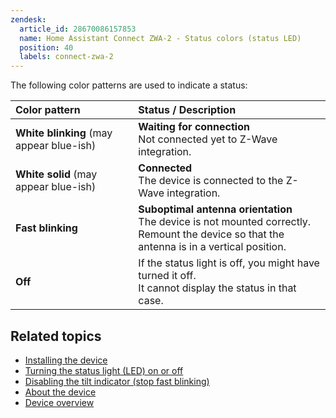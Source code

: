 ```yaml
---
zendesk:
  article_id: 28670086157853
  name: Home Assistant Connect ZWA-2 - Status colors (status LED)
  position: 40
  labels: connect-zwa-2
---
```


The following color patterns are used to indicate a status:


| Color pattern  <br>                      | Status / Description <br>                                                                                                                       |
| :--------------------------------------- | :---------------------------------------------------------------------------------------------------------------------------------------------- |
| **White blinking** (may appear blue-ish) | **Waiting for connection**<br>Not connected yet to Z-Wave integration.                                                                          |
| **White solid** (may appear blue-ish)    | **Connected**<br>The device is connected to the Z-Wave integration.                                                                             |
| **Fast blinking**                        | **Suboptimal antenna orientation**<br>The device is not mounted correctly.<br>Remount the device so that the antenna is in a vertical position. |
| **Off**                                  | If the status light is off, you might have turned it off.<br>It cannot display the status in that case.                                         |

## Related topics

- [Installing the device](/hc/en-us/articles/28685750450205)
- [Turning the status light (LED) on or off](/hc/en-us/articles/29060874688285)
- [Disabling the tilt indicator (stop fast blinking)](/hc/en-us/articles/28670788982941)
- [About the device](/hc/en-us/articles/29190222644509)
- [Device overview](/hc/en-us/articles/28670192316189)